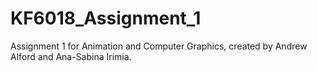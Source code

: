 # KF6018_Assignment_1
Assignment 1 for Animation and Computer Graphics, created by Andrew Alford and Ana-Sabina Irimia.
